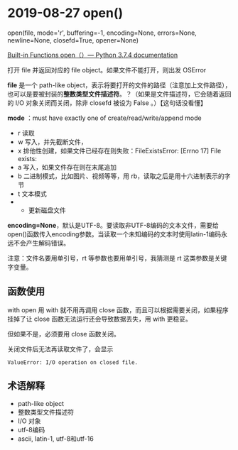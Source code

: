 # 2019-08-27 open() 

open(file, mode='r', buffering=-1, encoding=None, errors=None, newline=None, closefd=True, opener=None)

[Built-in Functions open（）— Python 3.7.4 documentation](https://docs.python.org/3/library/functions.html#open)

打开 file 并返回对应的 file object。如果文件不能打开，则出发 OSError

**file** 是一个 path-like object，表示将要打开的文件的路径（注意加上文件路径），也可以是要被封装的**整数类型文件描述符**。？（如果是文件描述符，它会随着返回的 I/O 对象关闭而关闭，除非 closefd 被设为 False 。）【这句话没看懂】

**mode** ：must have exactly one of create/read/write/append mode
- r 读取
- w 写入，并先截断文件，
- x 排他性创建，如果文件已经存在则失败：FileExistsError: [Errno 17] File exists:
- a 写入，如果文件存在则在末尾追加
- b 二进制模式，比如图片、视频等等，用 rb，读取之后是用十六进制表示的字节
- t 文本模式
- + 更新磁盘文件

**encoding=None**，默认是UTF-8。要读取非UTF-8编码的文本文件，需要给open()函数传入encoding参数。当读取一个未知编码的文本时使用latin-1编码永远不会产生解码错误。 

注意：文件名要用单引号，rt 等参数也要用单引号，我猜测是 rt 这类参数是关键字变量。

## 函数使用

with open 用 with 就不用再调用 close 函数，而且可以根据需要关闭，如果程序挂掉了让 close 函数无法运行还会导致数据丢失，用 with 更稳妥。

但如果不是，必须要用 close 函数关闭。

关闭文件后无法再读取文件了，会显示

```
ValueError: I/O operation on closed file.
```

## 术语解释

- path-like object
- 整数类型文件描述符
- I/O 对象
- utf-8编码
- ascii, latin-1, utf-8和utf-16


